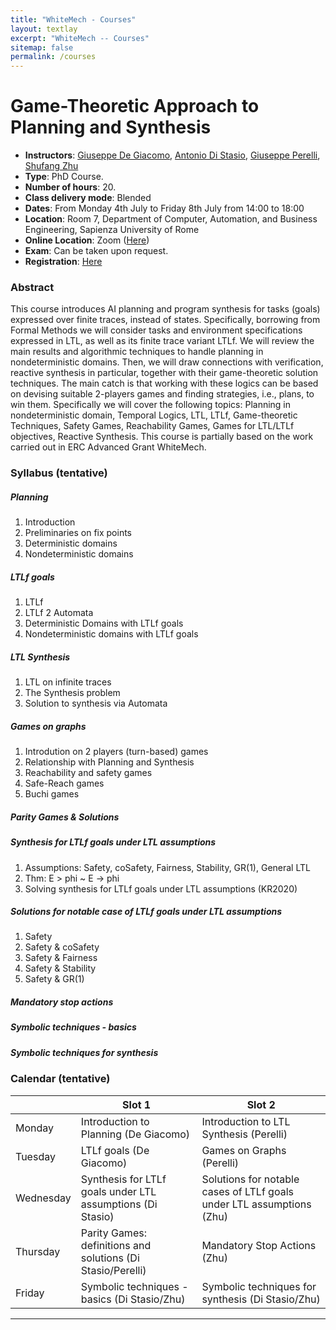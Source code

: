 ```yaml
---
title: "WhiteMech - Courses"
layout: textlay
excerpt: "WhiteMech -- Courses"
sitemap: false
permalink: /courses
---
```




# Game-Theoretic Approach to Planning and Synthesis

- **Instructors**: [Giuseppe De Giacomo](https://www.dis.uniroma1.it/degiacom/), [Antonio Di Stasio](https://www.dis.uniroma1.it/users/antonio_di-stasio), [Giuseppe Perelli](https://giuseppeperelli.github.io/), [Shufang Zhu](https://shufang-zhu.github.io/) 
- **Type**: PhD Course.
- **Number of hours**: 20.
- **Class delivery mode**: Blended
- **Dates**: From Monday 4th July to Friday 8th July from 14:00 to 18:00
- **Location**: Room 7, Department of Computer, Automation, and Business Engineering, Sapienza University of Rome
- **Online Location**: Zoom ([Here]())
- **Exam**: Can be taken upon request.
- **Registration**: [Here](https://forms.gle/G6jj71kE92ZDqWU29)


### Abstract

This course introduces AI planning and program synthesis for tasks (goals) expressed over finite traces, instead of states. Specifically, borrowing from Formal Methods we will consider tasks and environment specifications expressed in LTL, as well as its finite trace variant LTLf.  We will review the main results and algorithmic techniques to handle planning in nondeterministic domains. Then, we will draw connections with verification, reactive synthesis in particular, together with their game-theoretic solution techniques. The main catch is that working with these logics can be based on devising suitable 2-players games and finding strategies, i.e., plans, to win them.
Specifically we will cover the following topics: Planning in nondeterministic domain, Temporal Logics, LTL, LTLf, Game-theoretic Techniques, Safety Games, Reachability Games, Games for LTL/LTLf objectives, Reactive Synthesis. This course is partially based on the work carried out in ERC Advanced Grant WhiteMech.

### Syllabus (tentative)

##### Planning
1. Introduction
2. Preliminaries on fix points
3. Deterministic domains
4. Nondeterministic domains

##### LTLf goals
1. LTLf
2. LTLf 2 Automata
3. Deterministic Domains with LTLf goals
4. Nondeterministic domains with LTLf goals

##### LTL Synthesis
1. LTL on infinite traces
2. The Synthesis problem
3. Solution to synthesis via Automata

##### Games on graphs
1. Introdution on 2 players (turn-based) games
2. Relationship with Planning and Synthesis
3. Reachability and safety games
4. Safe-Reach games
5. Buchi games

##### Parity Games & Solutions

##### Synthesis  for LTLf goals under LTL assumptions
1. Assumptions: Safety, coSafety, Fairness, Stability, GR(1), General LTL
2. Thm: E > phi ~ E -> phi
3. Solving synthesis for LTLf goals under LTL assumptions (KR2020)

##### Solutions for notable case of LTLf goals under LTL assumptions
1. Safety
2. Safety & coSafety
3. Safety & Fairness
4. Safety & Stability
5. Safety & GR(1)

##### Mandatory stop actions

##### Symbolic techniques - basics

##### Symbolic techniques for synthesis


### Calendar (tentative)


<table style="width:100%">
  <thead>
    <tr>
      <th></th>
      <th>Slot 1</th>
      <th>Slot 2</th>
    </tr>
  </thead>
  <tbody>
    <tr>
      <td>Monday </td>
      <td>Introduction to Planning (De Giacomo)</td>
      <td>Introduction to LTL Synthesis (Perelli)</td>
    </tr>
    <tr>
      <td>Tuesday</td>
      <td>LTLf goals (De Giacomo)</td>
      <td>Games on Graphs (Perelli)</td>
    </tr>
    <tr>
      <td>Wednesday</td>
      <td>Synthesis for LTLf goals under LTL assumptions (Di Stasio) </td>
      <td>Solutions for notable cases of LTLf goals under LTL assumptions (Zhu) </td>
    </tr>
    <tr>
      <td>Thursday</td>
      <td>Parity Games: definitions and solutions (Di Stasio/Perelli) </td>
      <td>Mandatory Stop Actions (Zhu) </td>
    </tr>
    <tr>
      <td>Friday</td>
      <td>Symbolic techniques - basics (Di Stasio/Zhu)</td>
      <td>Symbolic techniques for synthesis (Di Stasio/Zhu)</td>
    </tr>
  </tbody>
</table>

-----
